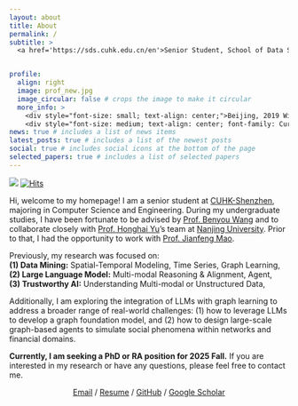 ```yaml
---
layout: about
title: About
permalink: /
subtitle: >
  <a href='https://sds.cuhk.edu.cn/en'>Senior Student, School of Data Science<br>The Chinese University of Hong Kong, Shenzhen</a>


profile:
  align: right
  image: prof_new.jpg
  image_circular: false # crops the image to make it circular
  more_info: >
    <div style="font-size: small; text-align: center;">Beijing, 2019 Winter</div>
    <div style="font-size: medium; text-align: center; font-family: Cursive;">We imagine our own importance.<br>We invent our purpose.<br>We are nothing.</div>
news: true # includes a list of news items
latest_posts: true # includes a list of the newest posts
social: true # includes social icons at the bottom of the page
selected_papers: true # includes a list of selected papers
---
```



<!-- ## About Me -->

![](https://komarev.com/ghpvc/?username=TobyYang7) [![Hits](https://hits.seeyoufarm.com/api/count/incr/badge.svg?url=https%3A%2F%2Ftobyyang7.github.io&count_bg=%2379C83D&title_bg=%23555555&icon=&icon_color=%23E7E7E7&title=hits&edge_flat=false)](https://hits.seeyoufarm.com)

Hi, welcome to my homepage! I am a senior student at [CUHK-Shenzhen](https://www.cuhk.edu.cn/en), majoring in Computer Science and Engineering. During my undergraduate studies, I have been fortunate to be advised by [Prof. Benyou Wang](https://wabyking.github.io/old.html) and to collaborate closely with [Prof. Honghai Yu](https://sme.nju.edu.cn/yhh/list.psp)’s team at [Nanjing University](https://www.nju.edu.cn/en/). Prior to that, I had the opportunity to work with [Prof. Jianfeng Mao](https://sds.cuhk.edu.cn/en/teacher/268).

Previously, my research was focused on:<br>
**(1) Data Mining:** Spatial-Temporal Modeling, Time Series, Graph Learning,<br>
**(2) Large Language Model:** Multi-modal Reasoning & Alignment, Agent, <br>
**(3) Trustworthy AI:** Understanding Multi-modal or Unstructured Data, <br>

Additionally, I am exploring the integration of LLMs with graph learning to address a broader range of real-world challenges: (1) how to leverage LLMs to develop a graph foundation model, and (2) how to design large-scale graph-based agents to simulate social phenomena within networks and financial domains. 

**Currently, I am seeking a PhD or RA position for 2025 Fall.** If you are interested in my research or have any questions, please feel free to contact me.

<div style="text-align: center;">
    <a href="mailto:yuzheyang@link.cuhk.edu.cn">Email</a> /
    <a href="https://tobyyang7.github.io/assets/pdf/cv.pdf">Resume</a> /
    <a href="https://github.com/TobyYang7">GitHub</a> /
    <a href="https://scholar.google.com/citations?hl=zh-CN&user=Oj296F8AAAAJ&view_op=list_works&gmla=AETOMgF_Tp1r9sOUDnRnv5h82tY7x2KspWTMX4T0-sWjkMRssLRn9LzEupX4v8OVLHfRjaW6V5dm-FNc9hgZN9A7otxAUD-SdQBPxoNUiXJdgavBzaQ">Google Scholar</a>
</div>

<br>
<br>
